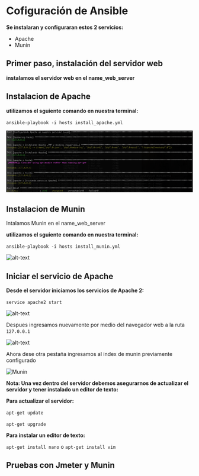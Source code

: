 # Cofiguración de Ansible

**Se instalaran  y configuraran estos 2 servicios:**

* Apache
* Munin

## Primer paso, instalación del servidor web

**instalamos el servidor web en el name_web_server**

## Instalacion de Apache

**utilizamos el sguiente comando en nuestra terminal:**

`ansible-playbook -i hosts install_apache.yml`

![alt-text](Images/1.png)

## Instalacion de Munin

Intalamos Munin en el name_web_server

**utilizamos el sguiente comando en nuestra terminal:**

`ansible-playbook -i hosts install_munin.yml`

![alt-text](/Images/2.png)

## Iniciar el servicio de Apache

**Desde el servidor iniciamos los servicios de Apache 2:**

`service apache2 start`

![alt-text](/Images/3.png)

Despues ingresamos nuevamente por medio del navegador web a la ruta `127.0.0.1`

![alt-text](/Images/4.png)

Ahora dese otra pestaña ingresamos al index de munin previamente configurado

![Munin](/Images/.png)

**Nota: Una vez dentro del servidor debemos asegurarnos de actualizar el servidor y tener instalado un editor de texto:**

**Para actualizar el servidor:**

`apt-get update`

`apt-get upgrade`

**Para instalar un editor de texto:**

`apt-get install nano` o `apt-get install vim`

## Pruebas con Jmeter y Munin
